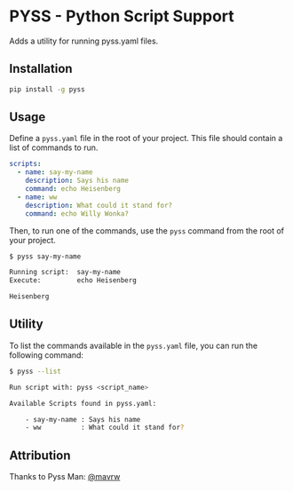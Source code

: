 # PYSS - Python Script Support

Adds a utility for running pyss.yaml files.

## Installation

```bash
pip install -g pyss
```

## Usage

Define a `pyss.yaml` file in the root of your project. This file should contain a list of commands to run.

```yaml
scripts:
  - name: say-my-name
    description: Says his name
    command: echo Heisenberg
  - name: ww
    description: What could it stand for?
    command: echo Willy Wonka?
```

Then, to run one of the commands, use the `pyss` command from the root of your project.

```bash
$ pyss say-my-name

Running script:  say-my-name
Execute:         echo Heisenberg

Heisenberg
```

## Utility

To list the commands available in the `pyss.yaml` file, you can run the following command:

```bash
$ pyss --list

Run script with: pyss <script_name>

Available Scripts found in pyss.yaml:

    - say-my-name : Says his name
    - ww          : What could it stand for?

```

## Attribution

Thanks to Pyss Man: [@mavrw](https://github.com/mavrw)